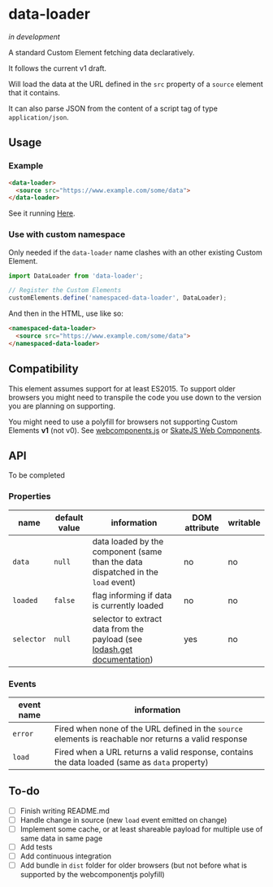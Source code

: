 data-loader
===========

_in development_

A standard Custom Element fetching data declaratively.

It follows the current v1 draft.

Will load the data at the URL defined in the `src` property of a
`source` element that it contains.

It can also parse JSON from the content of a script tag of type
`application/json`.

## Usage

### Example
```html
<data-loader>
  <source src="https://www.example.com/some/data">
</data-loader>
```
See it running [Here](https://ebi-ppf.github.io/data-loader/).

### Use with custom namespace

Only needed if the `data-loader` name clashes with an other existing
Custom Element.

```js
import DataLoader from 'data-loader';

// Register the Custom Elements
customElements.define('namespaced-data-loader', DataLoader);
```

And then in the HTML, use like so:

```html
<namespaced-data-loader>
  <source src="https://www.example.com/some/data">
</namespaced-data-loader>
```

## Compatibility

This element assumes support for at least ES2015.
To support older browsers you might need to transpile the code you use
down to the version you are planning on supporting.

You might need to use a polyfill for browsers not supporting Custom
Elements **v1** (not v0).
See [webcomponents.js](https://github.com/webcomponents/webcomponentsjs) or
[SkateJS Web Components](https://github.com/skatejs/web-components).

## API

To be completed

### Properties


|name|default value|information|DOM attribute|writable|
|----|-------------|-----------|-------------|--------|
|`data`|`null`|data loaded by the component (same than the data dispatched in the `load` event)|no|no|
|`loaded`|`false`|flag informing if data is currently loaded|no|no|
|`selector`|`null`|selector to extract data from the payload (see [lodash.get documentation](https://lodash.com/docs#get))|yes|no|

### Events

|event name|information|
|----------|-----------|
|`error`|Fired when none of the URL defined in the `source` elements is reachable nor returns a valid response|
|`load`|Fired when a URL returns a valid response, contains the data loaded (same as `data` property)|


## To-do

 - [ ] Finish writing README.md
 - [ ] Handle change in source (new `load` event emitted on change)
 - [ ] Implement some cache, or at least shareable payload for multiple use of same data in same page
 - [ ] Add tests
 - [ ] Add continuous integration
 - [ ] Add bundle in `dist` folder for older browsers (but not before what is supported by the webcomponentjs polyfill)
